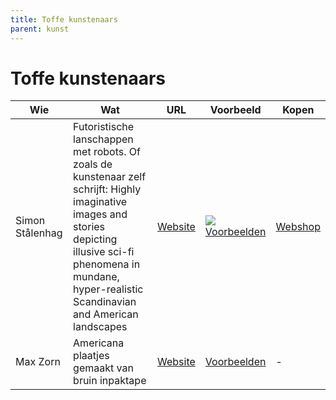 ```yaml
---
title: Toffe kunstenaars
parent: kunst
---
```


# Toffe kunstenaars

|Wie|Wat    |URL|Voorbeeld|Kopen|
|---|--------|---|-----------|----|
|Simon Stålenhag|Futoristische lanschappen met robots. Of zoals de kunstenaar zelf schrijft: Highly imaginative images and stories depicting illusive sci-fi phenomena in mundane, hyper-realistic Scandinavian and American landscapes|[Website](http://simonstalenhag.se/)|![](https://www.simonstalenhag.se/bilder/ark_schiffer.jpg)[Voorbeelden](http://simonstalenhag.se/tftl.html)|[Webshop](https://www.redbubble.com/people/simonstalenhag/shop)|
|Max Zorn|Americana plaatjes gemaakt van bruin inpaktape|[Website](https://www.maxzorn.com/)|[Voorbeelden](https://www.maxzorn.com/gallery/)|-|


